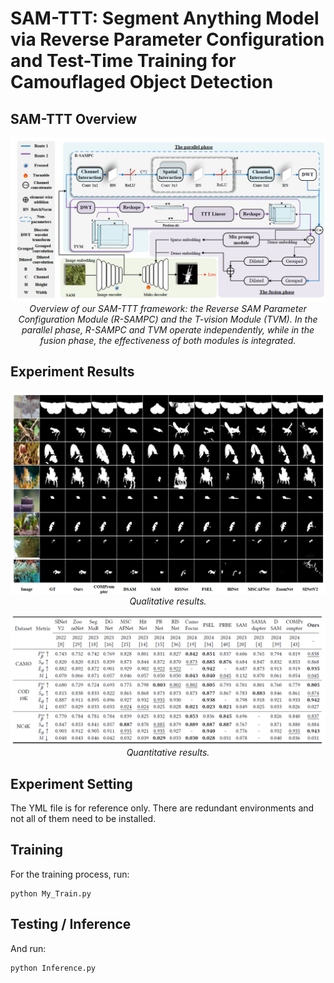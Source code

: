 #  SAM-TTT: Segment Anything Model via Reverse Parameter Configuration and Test-Time Training for Camouflaged Object Detection


## SAM-TTT Overview
<p align="center">
    <img src="asset/SAM-TTT.png"/> <br/>
    <em> 
    Overview of our SAM-TTT framework: the Reverse SAM Parameter Configuration Module (R-SAMPC) and the T-vision Module
(TVM). In the parallel phase, R-SAMPC and TVM operate independently, while in the fusion phase, the effectiveness of both modules is
integrated.
    </em>
</p>

## Experiment Results

<p align="center">
    <img src="asset/Qualitative_analysis.png"/> <br/>
    <em>
    Qualitative results.
    </em>
</p>


<p align="center">
    <img src="asset/Quantitative_result.png"/> <br/>
    <em> 
    Quantitative results.
    </em>
</p>





## Experiment Setting

The YML file is for reference only. There are redundant environments and not all of them need to be installed.



## Training
For the training process, run:

    python My_Train.py

## Testing / Inference

And run:

    python Inference.py
